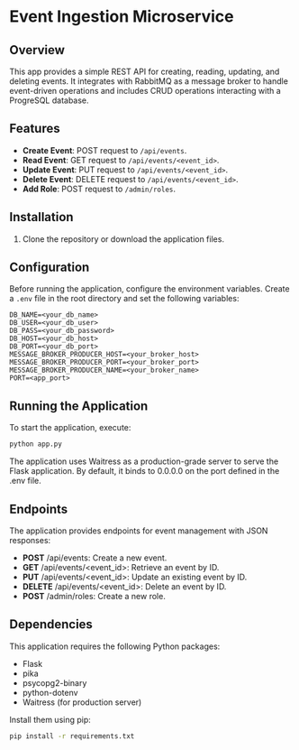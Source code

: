 # Event Ingestion Microservice

## Overview
This app provides a simple REST API for creating, reading, updating, and deleting events. 
It integrates with RabbitMQ as a message broker to handle event-driven operations 
and includes CRUD operations interacting with a ProgreSQL database.

## Features
- **Create Event**: POST request to `/api/events`.
- **Read Event**: GET request to `/api/events/<event_id>`.
- **Update Event**: PUT request to `/api/events/<event_id>`.
- **Delete Event**: DELETE request to `/api/events/<event_id>`.
- **Add Role**: POST request to `/admin/roles`.

## Installation
1. Clone the repository or download the application files.

## Configuration
Before running the application, configure the environment variables. Create a `.env` file in the root directory and set the following variables:
```text
DB_NAME=<your_db_name>
DB_USER=<your_db_user>
DB_PASS=<your_db_password>
DB_HOST=<your_db_host>
DB_PORT=<your_db_port>
MESSAGE_BROKER_PRODUCER_HOST=<your_broker_host>
MESSAGE_BROKER_PRODUCER_PORT=<your_broker_port>
MESSAGE_BROKER_PRODUCER_NAME=<your_broker_name>
PORT=<app_port>
```

## Running the Application
To start the application, execute:
```bash
python app.py
```
The application uses Waitress as a production-grade server to serve the Flask application. By default, it binds to 0.0.0.0 on the port defined in the .env file.

## Endpoints
The application provides endpoints for event management with JSON responses:
* **POST** /api/events: Create a new event.
* **GET** /api/events/<event_id>: Retrieve an event by ID.
* **PUT** /api/events/<event_id>: Update an existing event by ID.
* **DELETE** /api/events/<event_id>: Delete an event by ID.
* **POST** /admin/roles: Create a new role.

## Dependencies
This application requires the following Python packages:
* Flask
* pika
* psycopg2-binary
* python-dotenv
* Waitress (for production server)

Install them using pip:
```bash
pip install -r requirements.txt
```

